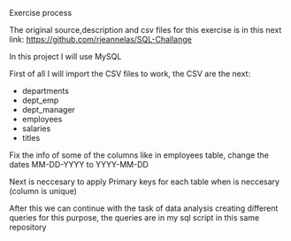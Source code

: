 Exercise process

The original source,description and csv files for this exercise is in this next link: https://github.com/rjeannelas/SQL-Challange

In this project I will use MySQL

First of all I will import the CSV files to work, the CSV are the next:
 - departments
 - dept_emp
 - dept_manager
 - employees
 - salaries
 - titles
 
Fix the info of some of the columns like in employees table, change the dates MM-DD-YYYY to YYYY-MM-DD

Next is neccesary to apply Primary keys for each table when is neccesary (column is unique)

After this we can continue with the task of data analysis creating different queries for this purpose, the queries are in my sql script in this same repository
